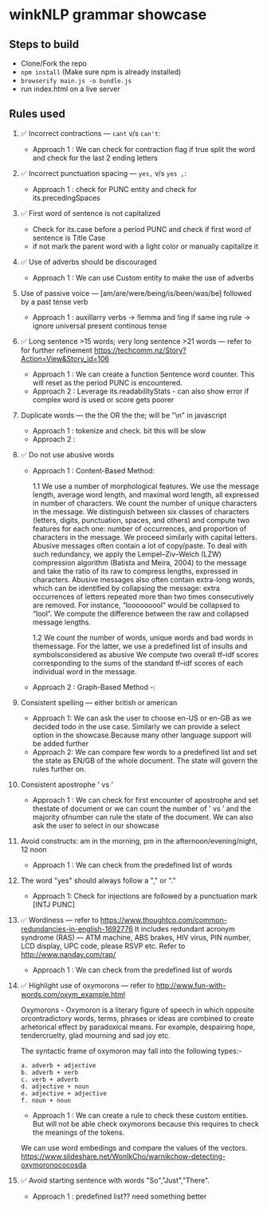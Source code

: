 # winkNLP grammar showcase

## Steps to build
  - Clone/Fork the repo
  - `npm install` (Make sure npm is already installed)
  - `browserify main.js -o bundle.js`
  - run index.html on a live server

## Rules used
1. ✅ Incorrect contractions — `cant` v/s `can't`:
    - Approach 1 : We can check for contraction flag if true split the word and check for the last 2 ending letters

2. ✅ Incorrect punctuation spacing — `yes,` v/s `yes ,`:
    - Approach 1 : check for PUNC entity and check for its.precedingSpaces

3. ✅ First word of sentence is not capitalized
    - Check for its.case before a period PUNC and check if first word of sentence is Title Case
    - if not mark the parent word with a light color or manually capitalize it

4. ✅ Use of adverbs should be discouraged
    - Approach 1 : We can use Custom entity to make the use of adverbs

5. Use of passive voice — [am/are/were/being/is/been/was/be] followed by a past tense verb
    - Approach 1 : auxillarry verbs -> !lemma and !ing if same ing rule -> ignore universal present continous tense

6. ✅ Long sentence >15 words; very long sentence >21 words — refer to for further refinement https://techcomm.nz/Story?Action=View&Story_id=106
    - Approach 1 : We can create a function Sentence word counter. This will reset as the period PUNC is encountered.
    - Approach 2 : Leverage its.readabilityStats - can also show error if complex word is used or score gets poorer

7.  Duplicate words — the the OR the <newline> the; <newline> will be "\n" in javascript
    - Approach 1 : tokenize and check. bit this will be slow
    - Approach 2 :

8. ✅ Do not use abusive words

    - Approach 1 : Content-Based Method:
        
        1.1 We use a number of morphological features. We use the message length, average word length, and maximal word length, all expressed in number of characters. We count the number of unique characters in the message. We distinguish between six classes of characters (letters, digits, punctuation, spaces, and others) and compute two features for each one: number of occurrences, and proportion of characters in the message. We proceed similarly with capital letters. Abusive messages often contain a lot of copy/paste. To deal with such redundancy, we apply the Lempel–Ziv–Welch (LZW) compression algorithm (Batista and Meira, 2004) to the message and take the ratio of its raw to compress lengths, expressed in characters. Abusive messages also often contain extra-long words, which can be identified by collapsing the message: extra occurrences of letters repeated more than two times consecutively are removed. For instance, “looooooool” would be collapsed to “lool”. We compute the difference between the raw and collapsed message lengths.

        1.2 We count the number of words, unique words and bad words in themessage. For the latter, we use a predefined list of insults and symbolsconsidered as abusive
        We compute two overall tf–idf scores corresponding to the sums of the standard tf–idf scores of each individual word in the message.

    - Approach 2 : Graph-Based Method -:

9. Consistent spelling — either british or american
    - Approach 1: We can ask the user to choose en-US or en-GB as we decided todo in the use case. Similarly we can provide a select option in the showcase.Because many other language support will be added further
    - Approach 2: We can compare few words to a predefined list and set the state as EN/GB of the whole document. The state will govern the rules further on.

10. Consistent apostrophe ' vs ’
    - Approach 1 : We can check for first encounter of apostrophe and set thestate of document or we can count the number of ' vs ’ and the majority ofnumber can rule the state of the document. We can also ask the user to select in our showcase

11. Avoid constructs: am in the morning, pm in the afternoon/evening/night, 12 noon
    - Approach 1 : We can check from the predefined list of words

12. The word "yes" should always follow a "," or "."
    - Approach 1: Check for injections are followed by a punctuation mark [INTJ PUNC]

13. ✅ Wordiness — refer to https://www.thoughtco.com/common-redundancies-in-english-1692776 It includes redundant acronym syndrome (RAS) — ATM machine, ABS brakes, HIV virus, PIN number, LCD display, UPC code, please RSVP etc. Refer to http://www.nanday.com/rap/
    - Approach 1 : We can check from the predefined list of words

14. ✅ Highlight use of oxymorons — refer to http://www.fun-with-words.com/oxym_example.html

    Oxymorons - Oxymoron is a literary figure of speech in which opposite orcontradictory words, terms, phrases or ideas are combined to create arhetorical effect by paradoxical means. For example, despairing hope, tendercruelty, glad mourning and sad joy etc.

    The syntactic frame of oxymoron may fall into the following types:-

        a. adverb + adjective
        b. adverb + verb
        c. verb + adverb
        d. adjective + noun
        e. adjective + adjective
        f. noun + noun

    - Approach 1 : We can create a rule to check these custom entities. But will not be able check oxymorons because this requires to check the meanings of the tokens.

    We can use word embedings and compare the values of the vectors.
    https://www.slideshare.net/WonIkCho/warnikchow-detecting-oxymoronococosda

15. ✅ Avoid starting sentence with words "So","Just","There".
    - Approach 1 : predefined list?? need something better
